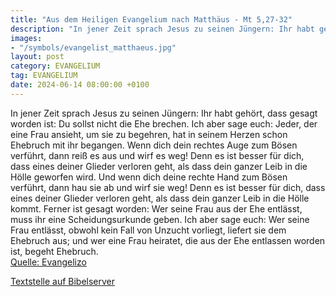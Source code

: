 ```yaml
---
title: "Aus dem Heiligen Evangelium nach Matthäus - Mt 5,27-32"
description: "In jener Zeit sprach Jesus zu seinen Jüngern: Ihr habt gehört, dass gesagt worden ist: Du sollst nicht die Ehe brechen. Ich aber sage euch: Jeder, der eine Frau ansieht, um sie zu begehren, hat in seinem Herzen schon Ehebruch mit ihr begangen. Wenn dich dein rechtes Auge zum Böse...."
images:
- "/symbols/evangelist_matthaeus.jpg"
layout: post
category: EVANGELIUM
tag: EVANGELIUM
date: 2024-06-14 08:00:00 +0100
---
```

In jener Zeit sprach Jesus zu seinen Jüngern: Ihr habt gehört, dass gesagt worden ist: Du sollst nicht die Ehe brechen.
Ich aber sage euch: Jeder, der eine Frau ansieht, um sie zu begehren, hat in seinem Herzen schon Ehebruch mit ihr begangen.
Wenn dich dein rechtes Auge zum Bösen verführt, dann reiß es aus und wirf es weg! Denn es ist besser für dich, dass eines deiner Glieder verloren geht, als dass dein ganzer Leib in die Hölle geworfen wird.<!--more-->
Und wenn dich deine rechte Hand zum Bösen verführt, dann hau sie ab und wirf sie weg! Denn es ist besser für dich, dass eines deiner Glieder verloren geht, als dass dein ganzer Leib in die Hölle kommt.
Ferner ist gesagt worden: Wer seine Frau aus der Ehe entlässt, muss ihr eine Scheidungsurkunde geben.
Ich aber sage euch: Wer seine Frau entlässt, obwohl kein Fall von Unzucht vorliegt, liefert sie dem Ehebruch aus; und wer eine Frau heiratet, die aus der Ehe entlassen worden ist, begeht Ehebruch.<br>
[Quelle: Evangelizo](https://evangeliumtagfuertag.org/DE/gospel)

[Textstelle auf Bibelserver](https://www.bibleserver.com/EU/Matthäus5,27-32)
